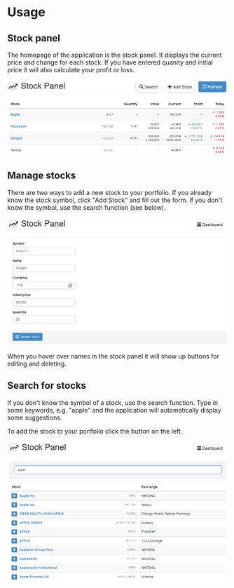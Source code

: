 Usage
=====

## Stock panel ##

The homepage of the application is the stock panel. It displays the current price and change for each stock. If you have entered quanity and initial price it will also calculate your profit or loss.

![Stock Panel screenshot](/Resources/doc/panel.png)


## Manage stocks ##

There are two ways to add a new stock to your portfolio. If you already know the stock symbol, click "Add Stock" and fill out the form. If you don't know the symbol, use the search function (see below).

![Stock Panel screenshot](/Resources/doc/manage.png)

When you hover over names in the stock panel it will show up buttons for editing and deleting.


## Search for stocks ##

If you don't know the symbol of a stock, use the search function. Type in some keywords, e.g. "apple" and the application will automatically display some suggestions.

To add the stock to your portfolio click the button on the left.

![Stock Panel screenshot](/Resources/doc/search.png)
